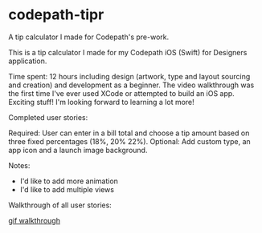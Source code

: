# codepath-tipr
A tip calculator I made for Codepath's pre-work.

This is a tip calculator I made for my Codepath iOS (Swift) for Designers application.

Time spent: 12 hours including design (artwork, type and layout sourcing and creation) and development as a beginner. The video walkthrough was the first time I've ever used XCode or attempted to build an iOS app. Exciting stuff! I'm looking forward to learning a lot more!

Completed user stories:

 Required: User can enter in a bill total and choose a tip amount based on three fixed percentages (18%, 20% 22%).
 Optional: Add custom type, an app icon and a launch image background.

Notes:

- I'd like to add more animation
- I'd like to add multiple views

Walkthrough of all user stories:

[gif walkthrough](gif/tipr.gif)
